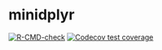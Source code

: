 # minidplyr


  <!-- badges: start -->
  [![R-CMD-check](https://github.com/ManuThomasen/minidplyr/actions/workflows/R-CMD-check.yaml/badge.svg)](https://github.com/ManuThomasen/minidplyr/actions/workflows/R-CMD-check.yaml)
  [![Codecov test coverage](https://codecov.io/gh/ManuThomasen/minidplyr/graph/badge.svg)](https://app.codecov.io/gh/ManuThomasen/minidplyr)
  <!-- badges: end -->
